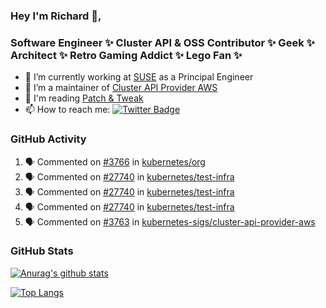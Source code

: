 ### Hey I'm Richard 👋, 

<h3 align="left">Software Engineer ✨ Cluster API & OSS Contributor ✨ Geek ✨ Architect ✨ Retro Gaming Addict ✨ Lego Fan ✨</h3>

- 🔭 I’m currently working at [SUSE](https://www.suse.com/) as a Principal Engineer
- 👯 I’m a maintainer of [Cluster API Provider AWS](https://github.com/kubernetes-sigs/cluster-api-provider-aws)
- 💬 I'm reading [Patch & Tweak](https://bjooks.com/products/patch-tweak-exploring-modular-synthesis)
- 📫 How to reach me: [![Twitter Badge](https://img.shields.io/badge/-@fruit_case-00acee?style=flat&logo=Twitter&logoColor=white)](https://twitter.com/intent/follow?screen_name=fruit_case "Follow on Twitter")

### GitHub Activity 

<!--START_SECTION:activity-->
1. 🗣 Commented on [#3766](https://github.com/kubernetes/org/issues/3766) in [kubernetes/org](https://github.com/kubernetes/org)
2. 🗣 Commented on [#27740](https://github.com/kubernetes/test-infra/issues/27740) in [kubernetes/test-infra](https://github.com/kubernetes/test-infra)
3. 🗣 Commented on [#27740](https://github.com/kubernetes/test-infra/issues/27740) in [kubernetes/test-infra](https://github.com/kubernetes/test-infra)
4. 🗣 Commented on [#27740](https://github.com/kubernetes/test-infra/issues/27740) in [kubernetes/test-infra](https://github.com/kubernetes/test-infra)
5. 🗣 Commented on [#3763](https://github.com/kubernetes-sigs/cluster-api-provider-aws/issues/3763) in [kubernetes-sigs/cluster-api-provider-aws](https://github.com/kubernetes-sigs/cluster-api-provider-aws)
<!--END_SECTION:activity-->

### GitHub Stats

[![Anurag's github stats](https://github-readme-stats.vercel.app/api?username=richardcase&count_private=true&show_icons=true)](https://github.com/anuraghazra/github-readme-stats)

[![Top Langs](https://github-readme-stats.vercel.app/api/top-langs/?username=richardcase&hide=html&layout=compact)](https://github.com/anuraghazra/github-readme-stats)
